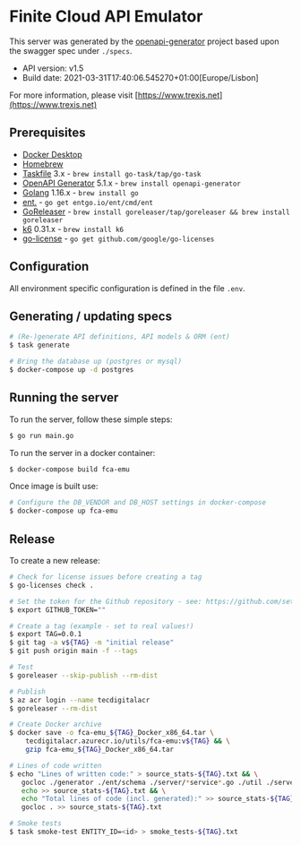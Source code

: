 # Finite Cloud API Emulator

This server was generated by the [openapi-generator](https://openapi-generator.tech) project based upon the swagger spec under `./specs`.

- API version: v1.5
- Build date: 2021-03-31T17:40:06.545270+01:00[Europe/Lisbon]

For more information, please visit [https://www.trexis.net](https://www.trexis.net)

## Prerequisites

* [Docker Desktop](https://www.docker.com/products/docker-desktop)
* [Homebrew](https://docs.brew.sh/Installation)
* [Taskfile](https://taskfile.dev) 3.x - `brew install go-task/tap/go-task`
* [OpenAPI Generator](https://github.com/OpenAPITools/openapi-generator) 5.1.x - `brew install openapi-generator`
* [Golang](https://golang.org/) 1.16.x - `brew install go`
* [ent.](https://entgo.io/) - `go get entgo.io/ent/cmd/ent`
* [GoReleaser](https://github.com/goreleaser/goreleaser) - `brew install goreleaser/tap/goreleaser && brew install goreleaser`
* [k6](https://k6.io/) 0.31.x - `brew install k6`
* [go-license]() - `go get github.com/google/go-licenses`

## Configuration

All environment specific configuration is defined in the file `.env`.
## Generating / updating specs

~~~bash
# (Re-)generate API definitions, API models & ORM (ent)
$ task generate

# Bring the database up (postgres or mysql)
$ docker-compose up -d postgres
~~~
## Running the server

To run the server, follow these simple steps:

~~~bash
$ go run main.go
~~~

To run the server in a docker container:

~~~bash
$ docker-compose build fca-emu
~~~

Once image is built use:

~~~bash
# Configure the DB_VENDOR and DB_HOST settings in docker-compose
$ docker-compose up fca-emu 
~~~

## Release

To create a new release:

~~~bash
# Check for license issues before creating a tag
$ go-licenses check .

# Set the token for the Github repository - see: https://github.com/settings/tokens/new
$ export GITHUB_TOKEN=""

# Create a tag (example - set to real values!)
$ export TAG=0.0.1
$ git tag -a v${TAG} -m "initial release"
$ git push origin main -f --tags

# Test
$ goreleaser --skip-publish --rm-dist

# Publish
$ az acr login --name tecdigitalacr
$ goreleaser --rm-dist

# Create Docker archive
$ docker save -o fca-emu_${TAG}_Docker_x86_64.tar \
    tecdigitalacr.azurecr.io/utils/fca-emu:v${TAG} && \
    gzip fca-emu_${TAG}_Docker_x86_64.tar

# Lines of code written
$ echo "Lines of written code:" > source_stats-${TAG}.txt && \
   gocloc ./generator ./ent/schema ./server/*service*.go ./util ./server/helpers.go >> source_stats-${TAG}.txt && \
   echo >> source_stats-${TAG}.txt && \
   echo "Total lines of code (incl. generated):" >> source_stats-${TAG}.txt && \
   gocloc . >> source_stats-${TAG}.txt

# Smoke tests
$ task smoke-test ENTITY_ID=<id> > smoke_tests-${TAG}.txt 
~~~
